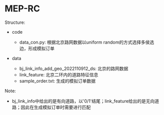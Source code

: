 # MEP-RC

Structure:
- code
  - data_con.py: 根据北京路网数据以uniform random的方式选择多侯选边，形成模拟订单

- data
  - bj_link_info_add_geo_2022110912_ds: 北京的路网数据
  - link_feature: 北京二环内的道路特征信息
  - sample_order.txt: 生成的模拟订单数据

Note:
- bj_link_info中给出的是有向道路，以'0/1'结尾；link_feature给出的是无向道路；因此在生成模拟订单时需要进行匹配
